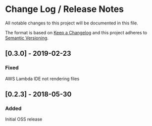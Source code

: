 # Change Log /  Release Notes
All notable changes to this project will be documented in this file.

The format is based on [Keep a Changelog](http://keepachangelog.com/)
and this project adheres to [Semantic Versioning](http://semver.org/).

## [0.3.0] - 2019-02-23
### Fixed
AWS Lambda IDE not rendering files

## [0.2.3] - 2018-05-30
### Added
Initial OSS release
